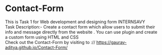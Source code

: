 # Contact-Form
This is Task 1 for Web development and designing form INTERNSAVY<br>
Task Description:- 
Create a contact form which allow users to submit their info and message directly from the website . You can use plugin and create a custom form using HTML and CSS
<br> Check out the Contact-Form by visiting to :// https://gaurav-aditya.github.io/Contact-Form/
